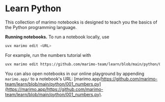 # Learn Python

This collection of marimo notebooks is designed to teach you the basics
of the Python programming language.

**Running notebooks.** To run a notebook locally, use

```bash
uvx marimo edit <URL>
```

For example, run the numbers tutorial with

```bash
uvx marimo edit https://github.com/marimo-team/learn/blob/main/python/001_numbers.py
```

You can also open notebooks in our online playground by appending `marimo.app/`
to a notebook's URL: [marimo.app/https://github.com/marimo-team/learn/blob/main/python/001_numbers.py](https://marimo.app/https://github.com/marimo-team/learn/blob/main/python/001_numbers.py).

